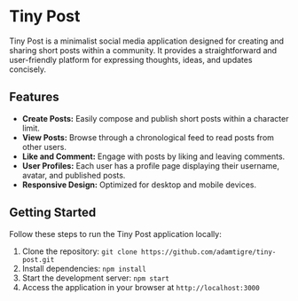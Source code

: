 # Tiny Post

Tiny Post is a minimalist social media application designed for creating and sharing short posts within a community. It provides a straightforward and user-friendly platform for expressing thoughts, ideas, and updates concisely.

## Features
- **Create Posts:** Easily compose and publish short posts within a character limit.
- **View Posts:** Browse through a chronological feed to read posts from other users.
- **Like and Comment:** Engage with posts by liking and leaving comments.
- **User Profiles:** Each user has a profile page displaying their username, avatar, and published posts.
- **Responsive Design:** Optimized for desktop and mobile devices.

## Getting Started

Follow these steps to run the Tiny Post application locally:

1. Clone the repository: `git clone https://github.com/adamtigre/tiny-post.git`
2. Install dependencies: `npm install`
3. Start the development server: `npm start`
4. Access the application in your browser at `http://localhost:3000`